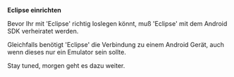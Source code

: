 ﻿**Eclipse einrichten**



Bevor Ihr mit 'Eclipse' richtig loslegen könnt, muß 'Eclipse' mit dem Android SDK verheiratet werden.  


Gleichfalls benötigt 'Eclipse' die Verbindung zu einem Android Gerät, auch wenn dieses nur ein Emulator sein sollte.  


Stay tuned, morgen geht es dazu weiter.

